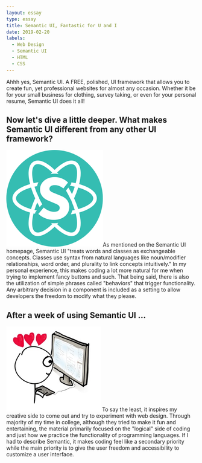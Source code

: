 ```yaml
---
layout: essay
type: essay
title: Semantic UI, Fantastic for U and I 
date: 2019-02-20
labels:
  - Web Design
  - Semantic UI
  - HTML
  - CSS
---
```


Ahhh yes, Semantic UI. A FREE, polished, UI framework that allows you to create fun, yet professional websites for almost any occasion. Whether it be for your small business for clothing, survey taking, or even for your personal resume, Semantic UI does it all!

## Now let's dive a little deeper. What makes Semantic UI different from any other UI framework?

<img class="ui medium right floated image" src="../images/semanticui.png">As mentioned on the Semantic UI homepage, Semantic UI "treats words and classes as exchangeable concepts. Classes use syntax from natural languages like noun/modifier relationships, word order, and plurality to link concepts intuitively." In my personal experience, this makes coding a lot more natural for me when trying to implement fancy buttons and such. That being said, there is also the utilization of simple phrases called "behaviors" that trigger functionality. Any arbitrary decision in a component is included as a setting to allow developers the freedom to modify what they please.

## After a week of using Semantic UI ...

<img class="ui medium left floated image" src="../images/happycoder.png"> To say the least, it inspires my creative side to come out and try to experiment with web design. Through majority of my time in college, although they tried to make it fun and entertaining, the material primarily focused on the "logical" side of coding and just how we practice the functionality of programming languages. If I had to describe Semantic, it makes coding feel like a secondary priority while the main priority is to give the user freedom and accessibility to customize a user interface. 



